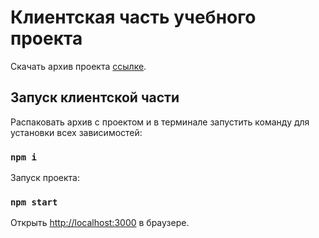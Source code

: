 # Клиентская часть учебного проекта

Скачать архив проекта [ссылке](https://github.com/Elenstar/project-client-lessons/archive/refs/heads/main.zip).

## Запуск клиентской части

Распаковать архив с проектом и в терминале запустить команду для установки всех зависимостей:

### `npm i`

Запуск проекта:

### `npm start`

Открыть [http://localhost:3000](http://localhost:3000) в браузере.
